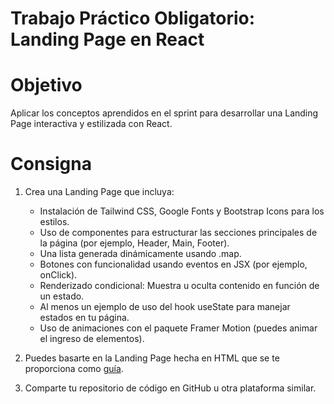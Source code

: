 # Trabajo Práctico Obligatorio: Landing Page en React

# Objetivo

Aplicar los conceptos aprendidos en el sprint para desarrollar una Landing Page interactiva y estilizada con React.

# Consigna

1. Crea una Landing Page que incluya:

   - Instalación de Tailwind CSS, Google Fonts y Bootstrap Icons para los estilos.
   - Uso de componentes para estructurar las secciones principales de la página (por ejemplo, Header, Main, Footer).
   - Una lista generada dinámicamente usando .map.
   - Botones con funcionalidad usando eventos en JSX (por ejemplo, onClick).
   - Renderizado condicional: Muestra u oculta contenido en función de un estado.
   - Al menos un ejemplo de uso del hook useState para manejar estados en tu página.
   - Uso de animaciones con el paquete Framer Motion (puedes animar el ingreso de elementos).

2. Puedes basarte en la Landing Page hecha en HTML que se te proporciona como [guía](https://classy-peony-f296dc.netlify.app/).

3. Comparte tu repositorio de código en GitHub u otra plataforma similar.
